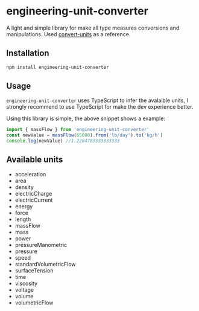 engineering-unit-converter
=============

A light and simple library for make all type measures conversions and manipulations.
Used [convert-units](https://github.com/ben-ng/convert-units) as a reference.

Installation
-----

```bash
npm install engineering-unit-converter
```

Usage
-----

`engineering-unit-converter` uses TypeScript to infer the avalaible units, I strongly recommend to use TypeScript for make the dev experience better.

Using this library is simple, the above snippet shows a example:


```js
import { massFlow } from 'engineering-unit-converter'
const newValue = massFlow(65000).from('lb/day').to('kg/h')
console.log(newValue) //1.2284783333333333
```

Available units
-----

- acceleration
- area
- density
- electricCharge
- electricCurrent
- energy
- force
- length
- massFlow
- mass
- power
- pressureManometric
- pressure
- speed
- standardVolumetricFlow
- surfaceTension
- time
- viscosity
- voltage
- volume
- volumetricFlow
